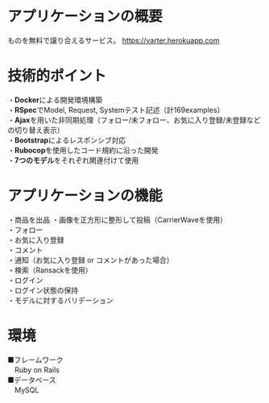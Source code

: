 # アプリケーションの概要
ものを無料で譲り合えるサービス。 https://varter.herokuapp.com

# 技術的ポイント
・**Docker**による開発環境構築  
・**RSpec**でModel, Request, Systemテスト記述（計169examples）  
・**Ajax**を用いた非同期処理（フォロー/未フォロー、お気に入り登録/未登録などの切り替え表示）  
・**Bootstrap**によるレスポンシブ対応  
・**Rubocop**を使用したコード規約に沿った開発  
・**7つのモデル**をそれぞれ関連付けて使用  

# アプリケーションの機能
・商品を出品 
・画像を正方形に整形して投稿（CarrierWaveを使用）  
・フォロー  
・お気に入り登録  
・コメント  
・通知（お気に入り登録 or コメントがあった場合）  
・検索（Ransackを使用）  
・ログイン  
・ログイン状態の保持  
・モデルに対するバリデーション  

# 環境
■フレームワーク  
　Ruby on Rails  
■データベース  
　MySQL  
